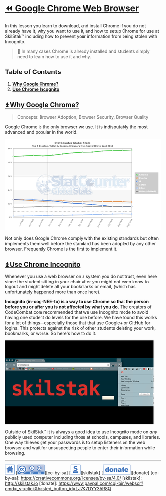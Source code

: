 # [⏪ Google Chrome Web Browser](/README.md)


In this lesson you learn to download, and install Chrome if you do
not already have it, why you want to use it, and how to setup Chrome
for use at SkilStak™ including how to prevent your information from
being stolen with Incognito.

> 🍎 In many cases Chrome is already installed and students simply need
> to learn how to use it and why.

## Table of Contents

1. [**Why Google Chrome?**](#user-content--why-google-chrome)
2. [**Use Chrome Incognito**](#user-content--use-chrome-incognito)

## [⏫ Why Google Chrome?](#)

> Concepts: Browser Adoption, Browser Security, Browser Quality

Google Chrome is the only browser we use.  It is indisputably the
most advanced and popular in the world.

![](/assets/browsers.png)

Not only does Google Chrome comply with the existing standards but
often implements them well before the standard has been adopted by any
other browser. Frequently Chrome is the first to implement it.

## [⏫ Use Chrome Incognito](#)

Whenever you use a web browser on a system you do not trust, even here
since the student sitting in your chair after you might not even know
to logout and might delete all your bookmarks or email, (which has
unfortunately happened more than once here).

**Incognito (in-cog-NEE-to) is a way to use Chrome so that the
person before you or after you is not affected by what you do.**
The creators of CodeCombat.com recommended that we use Incognito
mode to avoid having one student do levels for the one before. We
have found this works for a lot of things—especially those that
that use Google+ or GitHub for logins. This protects against the
risk of other students deleting your work, bookmarks, or worse. So
here's how to do it.

![incognito](/assets/incognito.gif)

Outside of SkilStak™ it is always a good idea to use Incognito mode on
*any* publicly used computer including those at schools, campuses,
and libraries. One way thieves get your passwords is to setup
listeners on the web browser and wait for unsuspecting people to enter
their information while browsing.

---
[![home](/assets/home-blue.png)](/README.md)
[![cc-by-sa](/assets/cc-by-sa-blue.png)][cc-by-sa]
[![skilstak](/assets/skilstak-logo-blue.png)][skilstak]
[![donate](/assets/donate-blue.png)][donate]
[cc-by-sa]: https://creativecommons.org/licenses/by-sa/4.0/
[skilstak]: http://skilstak.io
[donate]: https://www.paypal.com/cgi-bin/webscr?cmd=_s-xclick&hosted_button_id=LJ7K7DYY35R8Q


